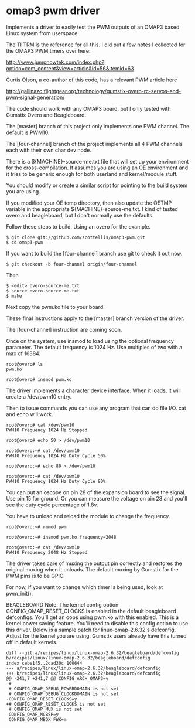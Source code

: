   omap3 pwm driver
=======

Implements a driver to easily test the PWM outputs of an OMAP3 based Linux
system from userspace.

The TI TRM is the reference for all this. I did put a few notes I collected
for the OMAP3 PWM timers over here:

http://www.jumpnowtek.com/index.php?option=com_content&view=article&id=56&Itemid=63

Curtis Olson, a co-author of this code, has a relevant PWM article here

http://gallinazo.flightgear.org/technology/gumstix-overo-rc-servos-and-pwm-signal-generation/


The code should work with any OMAP3 board, but I only tested with Gumstix Overo 
and Beagleboard.

The [master] branch of this project only implements one PWM channel. The default
is PWM10. 

The [four-channel] branch of the project implements all 4 PWM channels each with
their own char dev node. 

There is a ${MACHINE}-source-me.txt file that will set up your environment for
the cross-compilation. It assumes you are using an OE environment and it tries 
to be generic enough for both userland and kernel/module stuff. 

You should modify or create a similar script for pointing to the build system 
you are using.

If you modified your OE temp directory, then also update the OETMP variable in 
the appropriate ${MACHINE}-source-me.txt. I kind of tested overo and beagleboard, 
but I don't normally use the defaults.

Follow these steps to build. Using an overo for the example.

	$ git clone git://github.com/scottellis/omap3-pwm.git
	$ cd omap3-pwm

If you want to build the [four-channel] branch use git to check it out now.

	$ git checkout -b four-channel origin/four-channel

Then

	$ <edit> overo-source-me.txt
	$ source overo-source-me.txt
	$ make 

Next copy the pwm.ko file to your board.

These final instructions apply to the [master] branch version of the driver.

The [four-channel] instruction are coming soon.

Once on the system, use insmod to load using the optional frequency parameter.
The default frequency is 1024 Hz. Use multiples of two with a max of 16384.

	root@overo# ls
	pwm.ko

	root@overo# insmod pwm.ko

The driver implements a character device interface. When it loads, it will 
create a /dev/pwm10 entry.
 
Then to issue commands you can use any program that can do file I/O. 
cat and echo will work. 

	root@overo# cat /dev/pwm10
	PWM10 Frequency 1024 Hz Stopped

	root@overo# echo 50 > /dev/pwm10

	root@overo:~# cat /dev/pwm10
	PWM10 Frequency 1024 Hz Duty Cycle 50%

	root@overo:~# echo 80 > /dev/pwm10

	root@overo:~# cat /dev/pwm10
	PWM10 Frequency 1024 Hz Duty Cycle 80%

You can put an oscope on pin 28 of the expansion board to see the signal.
Use pin 15 for ground. Or you can measure the voltage on pin 28 and you'll
see the duty cycle percentage of 1.8v.

You have to unload and reload the module to change the frequency.

	root@overo:~# rmmod pwm  

	root@overo:~# insmod pwm.ko frequency=2048

	root@overo:~# cat /dev/pwm10
	PWM10 Frequency 2048 Hz Stopped

The driver takes care of muxing the output pin correctly and restores the original
muxing when it unloads. The default muxing by Gumstix for the PWM pins is to be
GPIO. 

For now, if you want to change which timer is being used, look at pwm_init().



BEAGLEBOARD Note: The kernel config option CONFIG_OMAP_RESET_CLOCKS is enabled
in the default beagleboard defconfigs. You'll get an oops using pwm.ko with
this enabled. This is a kernel power saving feature. You'll need to disable this 
config option to use this driver. Below is a sample patch for linux-omap-2.6.32's
defconfig. Adjust for the kernel you are using. Gumstix users already have this
turned off in default kernels.

	diff --git a/recipes/linux/linux-omap-2.6.32/beagleboard/defconfig b/recipes/linux/linux-omap-2.6.32/beagleboard/defconfig
	index cebe1f5..2dad30c 100644
	--- a/recipes/linux/linux-omap-2.6.32/beagleboard/defconfig
	+++ b/recipes/linux/linux-omap-2.6.32/beagleboard/defconfig
	@@ -241,7 +241,7 @@ CONFIG_ARCH_OMAP3=y
	 #
	 # CONFIG_OMAP_DEBUG_POWERDOMAIN is not set
	 # CONFIG_OMAP_DEBUG_CLOCKDOMAIN is not set
	-CONFIG_OMAP_RESET_CLOCKS=y
	+# CONFIG_OMAP_RESET_CLOCKS is not set
	 # CONFIG_OMAP_MUX is not set
	 CONFIG_OMAP_MCBSP=y
	 CONFIG_OMAP_MBOX_FWK=m


